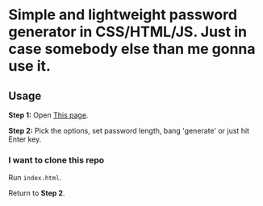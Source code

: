 # Simple and lightweight password generator in CSS/HTML/JS. Just in case somebody else than me gonna use it.
## Usage
__Step 1:__ Open [This page](https://bckr75.github.io/passgen/).

__Step 2:__ Pick the options, set password length, bang 'generate' or just hit Enter key.
### I want to clone this repo
Run `index.html`.

Return to __Step 2__.
